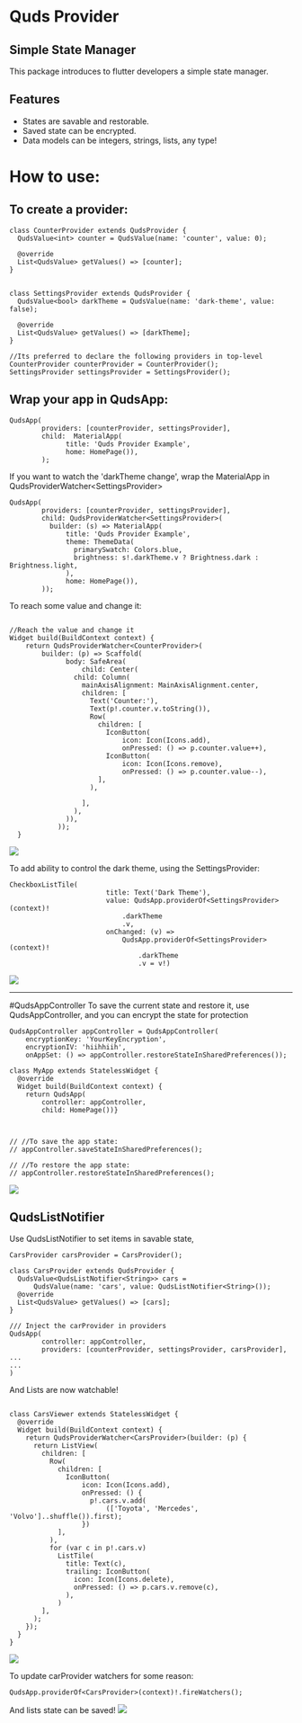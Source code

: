 # Quds Provider 
## Simple State Manager

This package introduces to flutter developers a simple state manager.

## Features
- States are savable and restorable.
- Saved state can be encrypted.
- Data models can be integers, strings, lists, any type!


# How to use:
## To create a provider:
```
class CounterProvider extends QudsProvider {
  QudsValue<int> counter = QudsValue(name: 'counter', value: 0);

  @override
  List<QudsValue> getValues() => [counter];
}


class SettingsProvider extends QudsProvider {
  QudsValue<bool> darkTheme = QudsValue(name: 'dark-theme', value: false);

  @override
  List<QudsValue> getValues() => [darkTheme];
}

//Its preferred to declare the following providers in top-level
CounterProvider counterProvider = CounterProvider();
SettingsProvider settingsProvider = SettingsProvider();
```

## Wrap your app in QudsApp:

```
QudsApp(
        providers: [counterProvider, settingsProvider],
        child:  MaterialApp(
              title: 'Quds Provider Example',
              home: HomePage()),
        );
```

If you want to watch the 'darkTheme change', 
wrap the MaterialApp in QudsProviderWatcher\<SettingsProvider\>

```
QudsApp(
        providers: [counterProvider, settingsProvider],
        child: QudsProviderWatcher<SettingsProvider>(
          builder: (s) => MaterialApp(
              title: 'Quds Provider Example',
              theme: ThemeData(
                primarySwatch: Colors.blue,
                brightness: s!.darkTheme.v ? Brightness.dark : Brightness.light,
              ),
              home: HomePage()),
        ));
```

To reach some value and change it:
```

//Reach the value and change it
Widget build(BuildContext context) {
    return QudsProviderWatcher<CounterProvider>(
        builder: (p) => Scaffold(
              body: SafeArea(
                  child: Center(
                child: Column(
                  mainAxisAlignment: MainAxisAlignment.center,
                  children: [
                    Text('Counter:'),
                    Text(p!.counter.v.toString()),
                    Row(
                      children: [
                        IconButton(
                            icon: Icon(Icons.add),
                            onPressed: () => p.counter.value++),
                        IconButton(
                            icon: Icon(Icons.remove),
                            onPressed: () => p.counter.value--),
                      ],
                    ),
                   
                  ],
                ),
              )),
            ));
  }

```

![](https://github.com/MohammedAsaadAsaad/quds_provider/blob/main/screenshots/video1.gif?raw=true)

To add ability to control the dark theme, using the SettingsProvider:

```
CheckboxListTile(
                        title: Text('Dark Theme'),
                        value: QudsApp.providerOf<SettingsProvider>(context)!
                            .darkTheme
                            .v,
                        onChanged: (v) =>
                            QudsApp.providerOf<SettingsProvider>(context)!
                                .darkTheme
                                .v = v!)
```
![](https://github.com/MohammedAsaadAsaad/quds_provider/blob/main/screenshots/video2.gif?raw=true)

____
#QudsAppController
To save the current state and restore it, use QudsAppController,
and you can encrypt the state for protection

```
QudsAppController appController = QudsAppController(
    encryptionKey: 'YourKeyEncryption',
    encryptionIV: 'hiihhiih',
    onAppSet: () => appController.restoreStateInSharedPreferences());

class MyApp extends StatelessWidget {
  @override
  Widget build(BuildContext context) {
    return QudsApp(
        controller: appController,
        child: HomePage())}



// //To save the app state:
// appController.saveStateInSharedPreferences();

// //To restore the app state:
// appController.restoreStateInSharedPreferences();
```
![](https://github.com/MohammedAsaadAsaad/quds_provider/blob/main/screenshots/video3.gif?raw=true)

## QudsListNotifier
Use QudsListNotifier to set items in savable state,

```
CarsProvider carsProvider = CarsProvider();

class CarsProvider extends QudsProvider {
  QudsValue<QudsListNotifier<String>> cars =
      QudsValue(name: 'cars', value: QudsListNotifier<String>());
  @override
  List<QudsValue> getValues() => [cars];
}

/// Inject the carProvider in providers
QudsApp(
        controller: appController,
        providers: [counterProvider, settingsProvider, carsProvider],
...
...
)
```

And Lists are now watchable!
```

class CarsViewer extends StatelessWidget {
  @override
  Widget build(BuildContext context) {
    return QudsProviderWatcher<CarsProvider>(builder: (p) {
      return ListView(
        children: [
          Row(
            children: [
              IconButton(
                  icon: Icon(Icons.add),
                  onPressed: () {
                    p!.cars.v.add(
                        (['Toyota', 'Mercedes', 'Volvo']..shuffle()).first);
                  })
            ],
          ),
          for (var c in p!.cars.v)
            ListTile(
              title: Text(c),
              trailing: IconButton(
                icon: Icon(Icons.delete),
                onPressed: () => p.cars.v.remove(c),
              ),
            )
        ],
      );
    });
  }
}
```

![](https://github.com/MohammedAsaadAsaad/quds_provider/blob/main/screenshots/video4.gif?raw=true)

To update carProvider watchers for some reason:
```
QudsApp.providerOf<CarsProvider>(context)!.fireWatchers();
```

And lists state can be saved!
![](https://github.com/MohammedAsaadAsaad/quds_provider/blob/main/screenshots/video5.gif?raw=true)